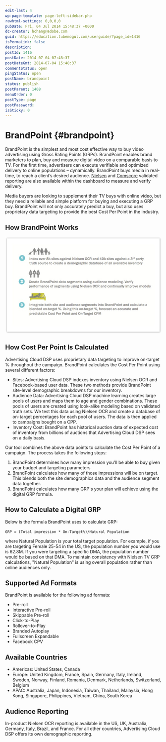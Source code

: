 ```yaml
---
edit-last: 4
wp-page-template: page-left-sidebar.php
rawhtml-settings: 0,0,0,0
pubDate: Fri, 04 Jul 2014 15:48:37 +0000
dc-creator: hchang@adobe.com
guid: https://education.tubemogul.com/userguide/?page_id=1416
isPermaLink: false
description: 
postId: 1416
postDate: 2014-07-04 07:48:37
postDateGmt: 2014-07-04 15:48:37
commentStatus: open
pingStatus: open
postName: brandpoint
status: publish
postParent: 1408
menuOrder: 0
postType: page
postPassword: 
isSticky: 0
---
```


# BrandPoint {#brandpoint}

BrandPoint is the simplest and most cost effective way to buy video advertising using Gross Rating Points (GRPs). BrandPoint enables brand marketers to plan, buy and measure digital video on a comparable basis to TV. For the first time, advertisers can execute verifiable and optimized delivery to online populations – dynamically. BrandPoint buys media in real-time, to reach a client’s desired audience. [Nielsen](../../user-guide/measurement/nielsen-ocr-reporting.md) and [Comscore](../../user-guide/measurement/comscore-vce.md) validated reporting are also available within the dashboard to measure and verify delivery.

Media buyers are looking to supplement their TV buys with online video, but they need a reliable and simple platform for buying and executing a GRP buy. BrandPoint will not only accurately predict a buy, but also uses proprietary data targeting to provide the best Cost Per Point in the industry.

## How BrandPoint Works

[ ![how it works](assets/how-it-works.jpeg)](assets/how-it-works.jpeg)

## How Cost Per Point Is Calculated
Advertising Cloud DSP uses proprietary data targeting to improve on-target % throughout the campaign. BrandPoint calculates the Cost Per Point using several different factors:

* Sites: Advertising Cloud DSP indexes inventory using Nielsen OCR and Facebook-based user data. These two methods provide BrandPoint site-level demographic breakdowns for our inventory.
* Audience Data: Advertising Cloud DSP machine learning creates large pools of users and maps them to age and gender combinations. These pools of users are created using look-alike modeling based on validated truth sets. We test this data using Nielsen OCR and create a database of on-target percentages for each pool of users. The data is then applied to campaigns bought on a CPP.
* Inventory Cost: BrandPoint has historical auction data of expected cost of inventory from billions of auctions that Advertising Cloud DSP sees on a daily basis.

Our tool combines the above data points to calculate the Cost Per Point of a campaign. The process takes the following steps:

1. BrandPoint determines how many impression you'll be able to buy given your budget and targeting parameters
1. BrandPoint calculates how many of those impressions will be on target. This blends both the site demographics data and the audience segment data together.
1. BrandPoint calculates how many GRP's your plan will achieve using the digital GRP formula.

## How to Calculate a Digital GRP
Below is the formula BrandPoint uses to calculate GRP:

`GRP = (Total impression * On-Target%)/Natural Population`

where Natural Population is your total target population. For example, if you are targeting Female 25-54 in the US, the population number you would use is 62.8M. If you were targeting a specific DMA, the population number would be based on that DMA. To maintain consistency with Nielsen TV GRP calculations, "Natural Population" is using overall population rather than online audiences only.

## Supported Ad Formats
BrandPoint is available for the following ad formats:

* Pre-roll
* Interactive Pre-roll
* Skippable Pre-roll
* Click-to-Play
* Rollover-to-Play
* Branded Autoplay
* Fullscreen Expandable
* Facebook CPV

## Available Countries

* Americas: United States, Canada
* Europe: United Kingdom, France, Spain, Germany, Italy, Ireland, Sweden, Norway, Finland, Romania, Denmark, Netherlands, Switzerland, Belgium
* APAC: Australia, Japan, Indonesia, Taiwan, Thailand, Malaysia, Hong Kong, Singapore, Philippines, Vietnam, China, South Korea

## Audience Reporting

In-product Nielsen OCR reporting is available in the US, UK, Australia, Germany, Italy, Brazil, and France. For all other countries, Advertising Cloud DSP offers its own demographic reporting.
  
